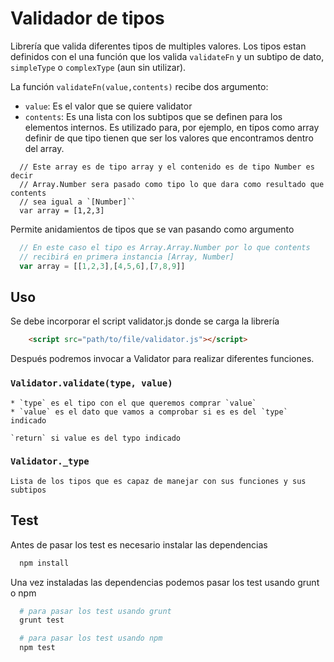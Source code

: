 # Validador de tipos

Librería que valida diferentes tipos de multiples valores. Los tipos estan definidos
con el una función que los valida `validateFn` y un subtipo de dato, `simpleType` o
`complexType` (aun sin utilizar).

La función `validateFn(value,contents)` recibe dos argumento:
  * `value`: Es el valor que se quiere validator
  * `contents`: Es una lista con los subtipos que se definen para los elementos
  internos. Es utilizado para, por ejemplo, en tipos como array definir de que
  tipo tienen que ser los valores que encontramos dentro del array.

  ```javasript
    // Este array es de tipo array y el contenido es de tipo Number es decir
    // Array.Number sera pasado como tipo lo que dara como resultado que contents
    // sea igual a `[Number]``
    var array = [1,2,3]

  ```
  Permite anidamientos de tipos que se van pasando como argumento

  ``` javascript
    // En este caso el tipo es Array.Array.Number por lo que contents
    // recibirá en primera instancia [Array, Number]
    var array = [[1,2,3],[4,5,6],[7,8,9]]
  ```

  ## Uso

  Se debe incorporar el script validator.js donde se carga la librería

  ```html
      <script src="path/to/file/validator.js"></script>
  ```
  Después podremos invocar a Validator para realizar diferentes funciones.

  ### `Validator.validate(type, value)`

    * `type` es el tipo con el que queremos comprar `value`
    * `value` es el dato que vamos a comprobar si es es del `type` indicado

    `return` si value es del typo indicado

  ### `Validator._type`
    Lista de los tipos que es capaz de manejar con sus funciones y sus subtipos

  ## Test

  Antes de pasar los test es necesario instalar las dependencias

  ```bash
    npm install
  ```

  Una vez instaladas las dependencias podemos pasar los test usando grunt o npm

  ```bash
    # para pasar los test usando grunt
    grunt test

    # para pasar los test usando npm
    npm test
  ```
